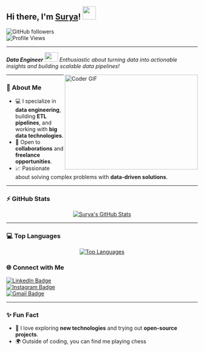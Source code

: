 ## Hi there, I'm [Surya](http://www.suryasingh.me/)! <img src="https://raw.githubusercontent.com/TheDudeThatCode/TheDudeThatCode/master/Assets/Hi.gif" width=35 height=35>  
![GitHub followers](https://img.shields.io/github/followers/surya6032?style=social)  
![Profile Views](https://komarev.com/ghpvc/?username=surya6032&style=flat-square)

---

<p>
  <em>
    <b>Data Engineer</b> <img src="https://raw.githubusercontent.com/TheDudeThatCode/TheDudeThatCode/master/Assets/Developer.gif" width=35 height=25>  
    Enthusiastic about turning data into actionable insights and building scalable data pipelines!
  </em>
</p>

<img align="right" alt="Coder GIF" height=250 width=350 src="https://thumbs.gfycat.com/EvilNextDevilfish-small.gif" />

---

### 🚀 About Me

- 💻 I specialize in **data engineering**, building **ETL pipelines**, and working with **big data technologies**.  
- 🤝 Open to **collaborations** and **freelance opportunities**.  
- 📈 Passionate about solving complex problems with **data-driven solutions**.

---

### ⚡ GitHub Stats
<p align="center">
  <a href="https://github.com/surya6032">
    <img src="https://github-readme-stats.vercel.app/api?username=surya6032&show_icons=true&title_color=ffc857&icon_color=8ac926&text_color=daf7dc&bg_color=151515&count_private=true&include_all_commits=true" alt="Surya's GitHub Stats">
  </a>
</p>

---

### 💻 Top Languages

<p align="center">
  <a href="https://github.com/surya6032">
    <img src="https://github-readme-stats.vercel.app/api/top-langs/?username=surya6032&layout=compact&title_color=ffc857&icon_color=8ac926&text_color=daf7dc&bg_color=151515&card_width=400" alt="Top Languages">
  </a>
</p>


### 🌐 Connect with Me

[![LinkedIn Badge](https://img.shields.io/badge/-Surya-blue?style=flat-square&logo=Linkedin&logoColor=white&link=https://www.linkedin.com/in/surya6032/)](https://www.linkedin.com/in/surya6032)  
[![Instagram Badge](https://img.shields.io/badge/-@surya_pratap_singh._-e02c73?style=flat-square&logo=Instagram&logoColor=white&link=https://www.instagram.com/surya_pratap_singh._/)](https://www.instagram.com/surya_pratap_singh._/)  
[![Gmail Badge](https://img.shields.io/badge/-psurya.924@gmail.com-d54b3d?style=flat-square&logo=Gmail&logoColor=white&link=mailto:psurya.924@gmail.com)](mailto:psurya.924@gmail.com)

---

### ✨ Fun Fact

- 🌟 I love exploring **new technologies** and trying out **open-source projects**.  
- 🌍 Outside of coding, you can find me playing chess 

